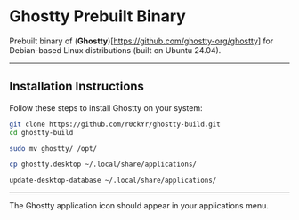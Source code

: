# Ghostty Prebuilt Binary

Prebuilt binary of (**Ghostty**)[https://github.com/ghostty-org/ghostty] for Debian-based Linux distributions (built on Ubuntu 24.04).

---

## Installation Instructions

Follow these steps to install Ghostty on your system:


```bash
git clone https://github.com/r0ckYr/ghostty-build.git
cd ghostty-build
```


```bash
sudo mv ghostty/ /opt/
```


```bash
cp ghostty.desktop ~/.local/share/applications/
```


```bash
update-desktop-database ~/.local/share/applications/
```

---

The Ghostty application icon should appear in your applications menu.

